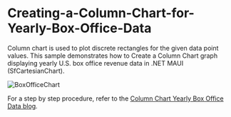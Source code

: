 # Creating-a-Column-Chart-for-Yearly-Box-Office-Data
Column chart is used to plot discrete rectangles for the given data point values. This sample demonstrates how to Create a Column Chart graph displaying yearly U.S. box office revenue data in .NET MAUI (SfCartesianChart).

![BoxOfficeChart](https://github.com/syncfusion-content/winui-docs/assets/105482474/1b27235d-1319-4dd8-808d-9128cfc5b570)

For a step by step procedure, refer to the [Column Chart Yearly Box Office Data blog](https://www.syncfusion.com/blogs/post/dotnet-maui-column-chart-visualize-yearly-box-office-data.aspx).

